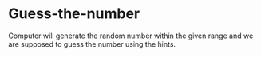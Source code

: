 # Guess-the-number
Computer will generate the random number within the given range and we are supposed to guess the number using the hints.
